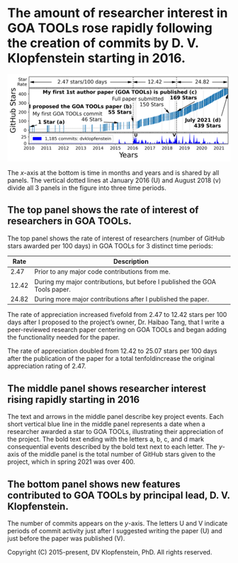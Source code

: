 # The amount of researcher interest in GOA TOOLs rose rapidly following the creation of commits by D. V. Klopfenstein starting in 2016.
![my contributions and researcher approval](goatools_stargazers_dvk.png)

The *x*-axis at the bottom is time in months and years and is shared by all panels.
The vertical dotted lines at January 2016 (U) and August 2018 (v) divide all 3 panels in the figure into three time periods.

## The top panel shows the rate of interest of researchers in GOA TOOLs.
The top panel shows the rate of interest of researchers (number of GitHub stars awarded per 100 days) in GOA TOOLs for 3 distinct time periods:

|  Rate | Description
|-------|----------------------------------------------------
|  2.47 | Prior to any major code contributions from me.
| 12.42 | During my major contributions, but before I published the GOA Tools paper.
| 24.82 | During more major contributions after I published the paper.

The rate of appreciation increased fivefold from 2.47 to 12.42 stars per 100 days after
I proposed to the project’s owner, Dr. Haibao Tang, that I write a peer-reviewed research paper centering on GOA TOOLs
and began adding the functionality needed for the paper.

The rate of appreciation doubled from 12.42 to 25.07 stars per 100 days after the publication of the paper for a total tenfoldincrease the original appreciation rating of 2.47.

## The middle panel shows researcher interest rising rapidly starting in 2016
The text and arrows in the middle panel describe key project events.
Each short vertical blue line in the middle panel represents a date when a researcher awarded a star to GOA TOOLs, illustrating their appreciation of the project.
The bold text ending with the letters a, b, c, and d mark consequential events described by the bold text next to each letter.
The *y*-axis of the middle panel is the total number of GitHub stars given to the project, which in spring 2021 was over 400.

## The bottom panel shows new features contributed to GOA TOOLs by principal lead, D. V. Klopfenstein.
The number of commits appears on the *y*-axis. 
The letters U and V indicate periods of commit activity just after I suggested writing the paper (U) and just before the paper was published (V).

Copyright (C) 2015-present, DV Klopfenstein, PhD. All rights reserved.
